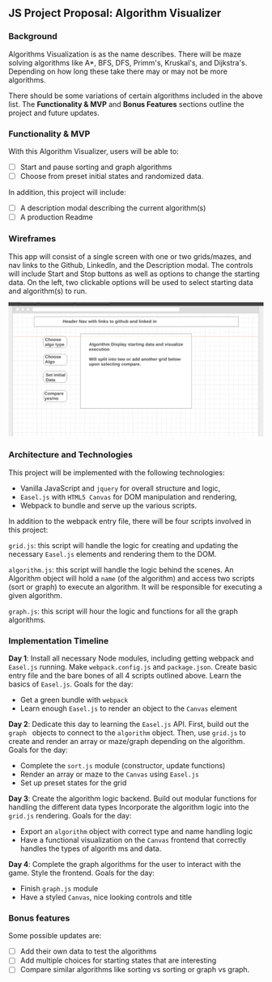 ## JS Project Proposal: Algorithm Visualizer

### Background

Algorithms Visualization is as the name describes. There will be maze solving algorithms like A\*, BFS, DFS, Primm's, Kruskal's, and Dijkstra's. Depending on how long these take there may or may not be more algorithms.

There should be some variations of certain algorithms included in the above list. The **Functionality & MVP** and **Bonus Features** sections outline the project and future updates.  

### Functionality & MVP  

With this Algorithm Visualizer, users will be able to:

- [ ] Start and pause sorting and graph algorithms 
- [ ] Choose from preset initial states and randomized data.

In addition, this project will include:

- [ ] A description modal describing the current algorithm(s)
- [ ] A production Readme

### Wireframes

This app will consist of a single screen with one or two grids/mazes, and nav links to the Github, LinkedIn,
and the Description modal.  The controls will include Start and Stop buttons as well as options to change the starting data.  On the left, two clickable options will be used to select starting data and algorithm(s) to run.  

![wireframes](./js-wireframe.png)

### Architecture and Technologies

This project will be implemented with the following technologies:

- Vanilla JavaScript and `jquery` for overall structure and logic,
- `Easel.js` with `HTML5 Canvas` for DOM manipulation and rendering,
- Webpack to bundle and serve up the various scripts.

In addition to the webpack entry file, there will be four scripts involved in this project:

`grid.js`: this script will handle the logic for creating and updating the necessary `Easel.js` elements and rendering them to the DOM.

`algorithm.js`: this script will handle the logic behind the scenes.  An Algorithm object will hold a `name` (of the algorithm) and access two scripts (sort or graph) to execute an algorithm.  It will be responsible for executing a given algorithm.

`graph.js`: this script will hour the logic and functions for all the graph algorithms. 

### Implementation Timeline

**Day 1**: Install all necessary Node modules, including getting webpack and `Easel.js` running.  Make `webpack.config.js` and `package.json`.  Create basic entry file and the bare bones of all 4 scripts outlined above.  Learn the basics of `Easel.js`.  Goals for the day:

- Get a green bundle with `webpack`
- Learn enough `Easel.js` to render an object to the `Canvas` element

**Day 2**: Dedicate this day to learning the `Easel.js` API.  First, build out the `graph ` objects to connect to the `algorithm` object.  Then, use `grid.js` to create and render an array or maze/graph depending on the algorithm. Goals for the day:

- Complete the `sort.js` module (constructor, update functions)
- Render an array or maze to the `Canvas` using `Easel.js`
- Set up preset states for the grid

**Day 3**: Create the algorithm logic backend.  Build out modular functions for handling the different data types Incorporate the algorithm logic into the `grid.js` rendering.  Goals for the day:

- Export an `algorithm` object with correct type and name handling logic
- Have a functional visualization on the `Canvas` frontend that correctly handles the types of algorith ms and data. 


**Day 4**: Complete the graph algorithms for the user to interact with the game.  Style the frontend. Goals for the day:

- Finish `graph.js` module
- Have a styled `Canvas`, nice looking controls and title


### Bonus features

Some possible updates are:

- [ ] Add their own data to test the algorithms
- [ ] Add multiple choices for starting states that are interesting
- [ ] Compare similar algorithms like sorting vs sorting or graph vs graph.
